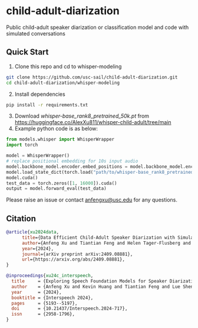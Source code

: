 # child-adult-diarization

Public child-adult speaker diarization or classification model and code with simulated conversations

## Quick Start
1. Clone this repo and cd to whisper-modeling
```bash
git clone https://github.com/usc-sail/child-adult-diarization.git
cd child-adult-diarization/whisper-modeling
```
2. Install dependencies
```bash
pip install -r requirements.txt
```
3. Download _whisper-base_rank8_pretrained_50k.pt_ from https://huggingface.co/AlexXu811/whisper-child-adult/tree/main
4. Example python code is as below:
```python
from models.whisper import WhisperWrapper
import torch

model = WhisperWrapper()
# replace positional embedding for 10s input audio
model.backbone_model.encoder.embed_positions = model.backbone_model.encoder.embed_positions.from_pretrained(model.embed_positions[:500])
model.load_state_dict(torch.load("path/to/whisper-base_rank8_pretrained_50k.pt"))
model.cuda()
test_data = torch.zeros([1, 16000]).cuda()
output = model.forward_eval(test_data)
```
Please raise an issue or contact anfengxu@usc.edu for any questions.


## Citation
```bibtex
@article{xu2024data,
      title={Data Efficient Child-Adult Speaker Diarization with Simulated Conversations}, 
      author={Anfeng Xu and Tiantian Feng and Helen Tager-Flusberg and Catherine Lord and Shrikanth Narayanan},
      year={2024},
      journal={arXiv preprint arXiv:2409.08881},
      url={https://arxiv.org/abs/2409.08881}, 
}
```
```bibtex
@inproceedings{xu24c_interspeech,
  title     = {Exploring Speech Foundation Models for Speaker Diarization in Child-Adult Dyadic Interactions},
  author    = {Anfeng Xu and Kevin Huang and Tiantian Feng and Lue Shen and Helen Tager-Flusberg and Shrikanth Narayanan},
  year      = {2024},
  booktitle = {Interspeech 2024},
  pages     = {5193--5197},
  doi       = {10.21437/Interspeech.2024-717},
  issn      = {2958-1796},
}
```
